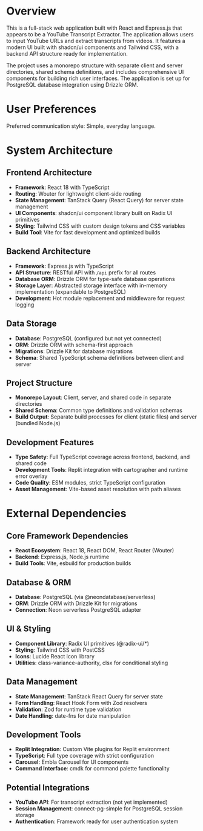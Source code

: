 # Overview

This is a full-stack web application built with React and Express.js that appears to be a YouTube Transcript Extractor. The application allows users to input YouTube URLs and extract transcripts from videos. It features a modern UI built with shadcn/ui components and Tailwind CSS, with a backend API structure ready for implementation.

The project uses a monorepo structure with separate client and server directories, shared schema definitions, and includes comprehensive UI components for building rich user interfaces. The application is set up for PostgreSQL database integration using Drizzle ORM.

# User Preferences

Preferred communication style: Simple, everyday language.

# System Architecture

## Frontend Architecture
- **Framework**: React 18 with TypeScript
- **Routing**: Wouter for lightweight client-side routing
- **State Management**: TanStack Query (React Query) for server state management
- **UI Components**: shadcn/ui component library built on Radix UI primitives
- **Styling**: Tailwind CSS with custom design tokens and CSS variables
- **Build Tool**: Vite for fast development and optimized builds

## Backend Architecture
- **Framework**: Express.js with TypeScript
- **API Structure**: RESTful API with `/api` prefix for all routes
- **Database ORM**: Drizzle ORM for type-safe database operations
- **Storage Layer**: Abstracted storage interface with in-memory implementation (expandable to PostgreSQL)
- **Development**: Hot module replacement and middleware for request logging

## Data Storage
- **Database**: PostgreSQL (configured but not yet connected)
- **ORM**: Drizzle ORM with schema-first approach
- **Migrations**: Drizzle Kit for database migrations
- **Schema**: Shared TypeScript schema definitions between client and server

## Project Structure
- **Monorepo Layout**: Client, server, and shared code in separate directories
- **Shared Schema**: Common type definitions and validation schemas
- **Build Output**: Separate build processes for client (static files) and server (bundled Node.js)

## Development Features
- **Type Safety**: Full TypeScript coverage across frontend, backend, and shared code
- **Development Tools**: Replit integration with cartographer and runtime error overlay
- **Code Quality**: ESM modules, strict TypeScript configuration
- **Asset Management**: Vite-based asset resolution with path aliases

# External Dependencies

## Core Framework Dependencies
- **React Ecosystem**: React 18, React DOM, React Router (Wouter)
- **Backend**: Express.js, Node.js runtime
- **Build Tools**: Vite, esbuild for production builds

## Database & ORM
- **Database**: PostgreSQL (via @neondatabase/serverless)
- **ORM**: Drizzle ORM with Drizzle Kit for migrations
- **Connection**: Neon serverless PostgreSQL adapter

## UI & Styling
- **Component Library**: Radix UI primitives (@radix-ui/*)
- **Styling**: Tailwind CSS with PostCSS
- **Icons**: Lucide React icon library
- **Utilities**: class-variance-authority, clsx for conditional styling

## Data Management
- **State Management**: TanStack React Query for server state
- **Form Handling**: React Hook Form with Zod resolvers
- **Validation**: Zod for runtime type validation
- **Date Handling**: date-fns for date manipulation

## Development Tools
- **Replit Integration**: Custom Vite plugins for Replit environment
- **TypeScript**: Full type coverage with strict configuration
- **Carousel**: Embla Carousel for UI components
- **Command Interface**: cmdk for command palette functionality

## Potential Integrations
- **YouTube API**: For transcript extraction (not yet implemented)
- **Session Management**: connect-pg-simple for PostgreSQL session storage
- **Authentication**: Framework ready for user authentication system